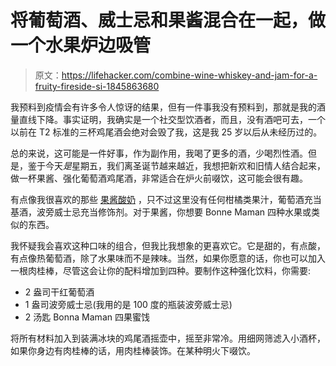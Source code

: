 # 将葡萄酒、威士忌和果酱混合在一起，做一个水果炉边吸管

> 原文：<https://lifehacker.com/combine-wine-whiskey-and-jam-for-a-fruity-fireside-si-1845863680>

我预料到疫情会有许多令人惊讶的结果，但有一件事我没有预料到，那就是我的酒量直线下降。事实证明，我确实是一个社交型饮酒者，而且，没有酒吧可去，一个以前在 T2 标准的三杯鸡尾酒会绝对会毁了我，这是我 25 岁以后从未经历过的。



总的来说，这可能是一件好事，作为副作用，我喝了更多的酒，少喝烈性酒。但是，鉴于今天*是*星期五，我们离圣诞节越来越近，我想把新欢和旧情人结合起来，做一杯果酱、强化葡萄酒鸡尾酒，非常适合在炉火前啜饮，这可能会很有趣。

有点像我很喜欢的那些 [果酱酸奶](https://skillet.lifehacker.com/use-jam-to-make-any-booze-morning-appropriate-1832060017) ，只不过这里没有任何柑橘类果汁，葡萄酒充当基酒，波旁威士忌充当修饰剂。对于果酱，你想要 Bonne Maman 四种水果或类似的东西。

我怀疑我会喜欢这种口味的组合，但我比我想象的更喜欢它。它是甜的，有点酸，有点像热葡萄酒，除了水果味而不是辣味。当然，如果你愿意的话，你也可以加入一根肉桂棒，尽管这会让你的配料增加到四种。要制作这种强化饮料，你需要:

*   2 盎司干红葡萄酒
*   1 盎司波旁威士忌(我用的是 100 度的瓶装波旁威士忌)
*   2 汤匙 Bonna Maman 四果蜜饯

将所有材料加入到装满冰块的鸡尾酒摇壶中，摇至非常冷。用细网筛滤入小酒杯，如果你身边有肉桂棒的话，用肉桂棒装饰。在某种明火下啜饮。